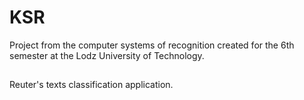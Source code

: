 # KSR
Project from the computer systems of recognition created for the 6th semester at the Lodz University of Technology.

## 
Reuter's texts classification application.

